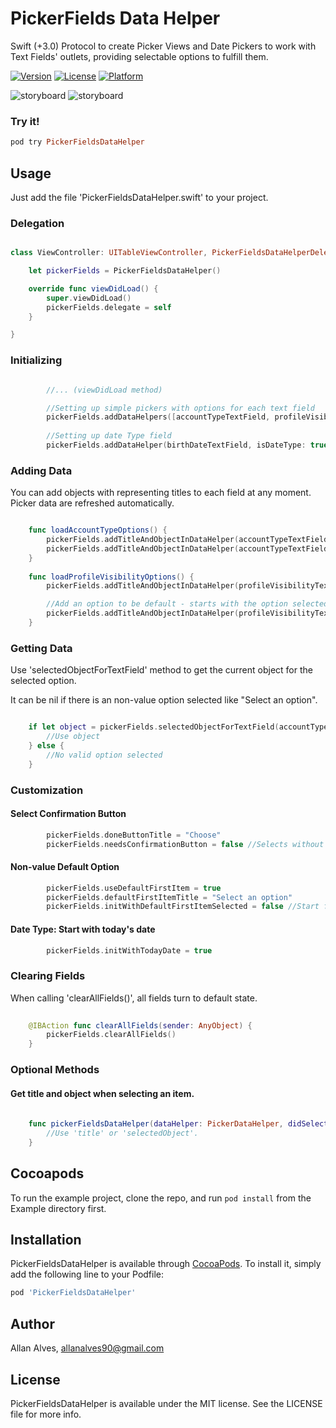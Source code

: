# PickerFields Data Helper

Swift (+3.0) Protocol to create Picker Views and Date Pickers to work with Text Fields' outlets, providing selectable options to fulfill them.


[![Version](https://img.shields.io/cocoapods/v/PickerFieldsDataHelper.svg?style=flat)](http://cocoapods.org/pods/PickerFieldsDataHelper)
[![License](https://img.shields.io/cocoapods/l/PickerFieldsDataHelper.svg?style=flat)](http://cocoapods.org/pods/PickerFieldsDataHelper)
[![Platform](https://img.shields.io/cocoapods/p/PickerFieldsDataHelper.svg?style=flat)](http://cocoapods.org/pods/PickerFieldsDataHelper)

![storyboard](https://github.com/allanalves/PickerFieldsDataHelper/blob/master/Images/normal-picker.png?raw=true)
![storyboard](https://github.com/allanalves/PickerFieldsDataHelper/blob/master/Images/date-picker.png?raw=true)

### Try it!
```ruby
pod try PickerFieldsDataHelper
```

## Usage

Just add the file 'PickerFieldsDataHelper.swift' to your project.

### Delegation

```swift

class ViewController: UITableViewController, PickerFieldsDataHelperDelegate {

    let pickerFields = PickerFieldsDataHelper()

    override func viewDidLoad() {
        super.viewDidLoad()
        pickerFields.delegate = self
    }

}

```

### Initializing

```swift

		//... (viewDidLoad method)

        //Setting up simple pickers with options for each text field
        pickerFields.addDataHelpers([accountTypeTextField, profileVisibilityTextField])
        
        //Setting up date Type field
        pickerFields.addDataHelper(birthDateTextField, isDateType: true)

```

### Adding Data

You can add objects with representing titles to each field at any moment. Picker data are refreshed automatically.

```swift

    func loadAccountTypeOptions() {
        pickerFields.addTitleAndObjectInDataHelper(accountTypeTextField, title: "Normal User", object: 0)
        pickerFields.addTitleAndObjectInDataHelper(accountTypeTextField, title: "Admin", object: 1)
    }
    
    func loadProfileVisibilityOptions() {
        pickerFields.addTitleAndObjectInDataHelper(profileVisibilityTextField, title: "Private", object: "PRI")

        //Add an option to be default - starts with the option selected.
        pickerFields.addTitleAndObjectInDataHelper(profileVisibilityTextField, title: "Public", object: "PUB", isDefault: true)
    }

```

### Getting Data

Use 'selectedObjectForTextField' method to get the current object for the selected option.

It can be nil if there is an non-value option selected like "Select an option".

```swift

    if let object = pickerFields.selectedObjectForTextField(accountTypeTextField) {
    	//Use object
	} else {
		//No valid option selected
	}

```

### Customization

#### Select Confirmation Button

```swift
        pickerFields.doneButtonTitle = "Choose"
        pickerFields.needsConfirmationButton = false //Selects without tapping the button
```

#### Non-value Default Option

```swift
        pickerFields.useDefaultFirstItem = true
        pickerFields.defaultFirstItemTitle = "Select an option"
        pickerFields.initWithDefaultFirstItemSelected = false //Start fields with "Select an option" text
```

#### Date Type: Start with today's date

```swift
		pickerFields.initWithTodayDate = true
```

### Clearing Fields

When calling 'clearAllFields()', all fields turn to default state. 

```swift
        
    @IBAction func clearAllFields(sender: AnyObject) {
        pickerFields.clearAllFields()
    }

```

### Optional Methods

#### Get title and object when selecting an item.

```swift
        
    func pickerFieldsDataHelper(dataHelper: PickerDataHelper, didSelectObject selectedObject: AnyObject?, withTitle title: String?) {
        //Use 'title' or 'selectedObject'.
    }
```

## Cocoapods

To run the example project, clone the repo, and run `pod install` from the Example directory first.

## Installation

PickerFieldsDataHelper is available through [CocoaPods](http://cocoapods.org). To install
it, simply add the following line to your Podfile:

```ruby
pod 'PickerFieldsDataHelper'
```

## Author

Allan Alves, allanalves90@gmail.com

## License

PickerFieldsDataHelper is available under the MIT license. See the LICENSE file for more info.
